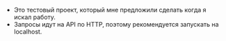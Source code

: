 - Это тестовый проект, который мне предложили сделать когда я искал работу. 
- Запросы идут на API по HTTP, поэтому рекомендуется запускать на localhost.

